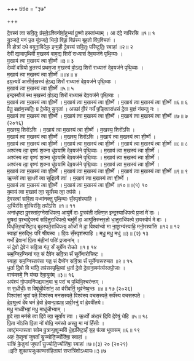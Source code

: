 +++
title = "३७"

+++


दे॒वस्य॑ त्वा सवि॒तुः प्र॑स॒वे॒ऽश्विनो॑र्बा॒हुभ्यां॑ पू॒ष्णो हस्ता॑भ्याम् । आ द॑दे॒ नारि॑रसि ॥१॥ १  
यु॒ञ्जते॒ मन॑ उ॒त यु॑ञ्जते॒ धियो॒ विप्रा॒ विप्र॑स्य बृह॒तो वि॑प॒श्चितः॑ ।  
वि होत्रा॑ दधे वयुना॒विदेक॒ इन्म॒ही दे॒वस्य॑ सवि॒तुः परि॑ष्टुतिः॒ स्वाहा॑ ॥२॥ २  
देवी॑ द्यावापृथिवी म॒खस्य॑ वाम॒द्य शिरो॑ राध्यासं देव॒यज॑ने पृथि॒व्याः ।  
म॒खाय॑ त्वा म॒खस्य॑ त्वा शी॒र्ष्णे ॥३॥ ३  
देव्यो॑ वम्रियो भू॒तस्य॑ प्रथम॒जा म॒खस्य॑ वो॒ऽद्य शिरो॑ राध्यासं देव॒यज॑ने पृथि॒व्याः ।  
म॒खाय॑ त्वा म॒खस्य॑ त्वा शी॒र्ष्णे ॥॥४॥ ४  
इय॒त्यग्रे॑ आसीर्म॒खस्य॑ ते॒ऽद्य शिरो॑ राध्यासं देव॒यज॑ने पृथि॒व्याः ।  
म॒खाय॑ त्वा म॒खस्य॑ त्वा शी॒र्ष्णे ॥५॥ ५  
इन्द्रस्यौज॑ स्थ म॒खस्य॑ वो॒ऽद्य शिरो॑ राध्यासं देव॒यज॑ने पृथि॒व्याः ।  
म॒खाय॑ त्वा म॒खस्य॑ त्वा शी॒र्ष्णे । म॒खाय॑ त्वा म॒खस्य॑ त्वा शी॒र्ष्णे । म॒खाय॑ त्वा म॒खस्य॑ त्वा शी॒र्ष्णे ॥६॥ ६  
प्रैतु॒ ब्रह्म॑ण॒स्पतिः॒ प्र दे॒व्ये॑तु सू॒नृता॑ । अच्छा॑ वी॒रं नर्यं॑ प॒ङ्क्तिरा॑धसं दे॒वा य॒ज्ञं न॑यन्तु नः ।  
म॒खाय॑ त्वा म॒खस्य॑ त्वा शी॒र्ष्णे । म॒खाय॑ त्वा म॒खस्य॑ त्वा शी॒र्ष्णे । म॒खाय॑ त्वा म॒खस्य॑ त्वा शी॒र्ष्णे ॥७॥ ७ (२०१६)  
म॒खस्य॒ शिरो॑ऽसि । म॒खाय॑ त्वा म॒खस्य॑ त्वा शी॒र्ष्णे । म॒खस्य॒ शिरो॑ऽसि ।  
म॒खाय॑ त्वा म॒खस्य॑ त्वा शी॒र्ष्णे । म॒खस्य॒ शिरो॑ऽसि । म॒खाय॑ त्वा म॒खस्य॑ त्वा शी॒र्ष्णे ।  
म॒खाय॑ त्वा म॒खस्य॑ त्वा शी॒र्ष्णे । म॒खाय॑ त्वा म॒खस्य॑ त्वा शी॒र्ष्णे । म॒खाय॑ त्वा म॒खस्य॑ त्वा शी॒र्ष्णे ॥८॥ ८  
अश्व॑स्य त्वा॒ वृष्णः॑ श॒क्ना धू॑पयामि देव॒यज॑ने पृथि॒व्याः । म॒खाय॑ त्वा म॒खस्य॑ त्वा शी॒र्ष्णे ।  
अश्व॑स्य त्वा॒ वृष्णः॑ श॒क्ना धू॑पयामि देव॒यज॑ने पृथि॒व्याः । म॒खाय॑ त्वा म॒खस्य॑ त्वा शी॒र्ष्णे ।  
अश्व॑स्य त्वा॒ वृष्णः॑ श॒क्ना धू॑पयामि देव॒यज॑ने पृथि॒व्याः । म॒खाय॑ त्वा म॒खस्य॑ त्वा शी॒र्ष्णे ।  
म॒खाय॑ त्वा म॒खस्य॑ त्वा शी॒र्ष्णे । म॒खाय॑ त्वा म॒खस्य॑ त्वा शी॒र्ष्णे । म॒खाय॑ त्वा म॒खस्य॑ त्वा शी॒र्ष्णे ॥९॥ ९  
ऋ॒जवे॑ त्वा सा॒धवे॑ त्वा सुक्षि॒त्यै त्वा॑ । म॒खाय॑ त्वा म॒खस्य॑ त्वा शी॒र्ष्णे ।  
म॒खाय॑ त्वा म॒खस्य॑ त्वा शी॒र्ष्णे । म॒खाय॑ त्वा म॒खस्य॑ त्वा शी॒र्ष्णे ॥१०॥॥(१) १०  
य॒माय॑ त्वा म॒खाय॑ त्वा॒ सूर्य॑स्य त्वा॒ तप॑से ।  
दे॒वस्त्वा॑ सवि॒ता मध्वा॑नक्तु पृथि॒व्याः सँ॒स्पृश॑स्पाहि ।  
अ॒र्चिर॑सि शो॒चिर॑सि॒ तपो॑ऽसि ॥१॥ ११  
अना॑धृष्टा पु॒रस्ता॑द॒ग्नेराधि॑पत्य॒ आयु॑र्मे दाः पु॒त्रव॑ती दक्षिण॒त इन्द्र॒स्याधि॑पत्ये प्र॒जां मे॑ दाः ।  
सु॒षदा॑ प॒श्चाद्दे॒वस्य॑ सवि॒तुराधि॑पत्ये॒ चक्षु॑र्मे दा॒ आश्रु॑तिरुत्तर॒तो धा॒तुराधि॑पत्ये रा॒यस्पोषं॑ मे दाः ।  
विधृ॑तिरु॒परि॑ष्टा॒द् बृह॒स्पते॒राधि॑पत्य॒ ओजो॑ मे दा॒ विश्वा॑भ्यो मा ना॒ष्ट्राभ्य॑स्पाहि॒ मनो॒रश्वा॑सि ॥१२॥ १२  
स्वाहा॑ म॒रुद्भिः॒ परि॑ श्रीयस्व । दि॒वः सँ॒स्पृश॑स्पाहि । मधु॒ मधु॒ मधु॑ ॥३॥ (२) १३  
गर्भो॑ दे॒वानां॑ पि॒ता म॑ती॒नां पतिः॑ प्र॒जाना॑म् ।  
सं दे॒वो दे॒वेन॑ सवि॒त्रा ग॑त॒ सँ सूर्ये॑ण रोचते ॥१॥ १४  
सम॒ग्निर॒ग्निना॑ गत॒ सं दैवे॑न सवि॒त्रा सँ सूर्ये॑णारोचिष्ट ।  
स्वाहा॒ सम॒ग्निस्तप॑सा गत॒ सं दैव्ये॑न सवि॒त्रा सँ सूर्ये॑णारूरुचत ॥२॥ १५  
ध॒र्ता दि॒वो वि भा॑ति॒ तप॑सस्पृथि॒व्यां ध॒र्ता दे॒वो दे॒वाना॒मम॑र्त्यस्तपो॒जाः ।  
वाच॑मस्मे॒ नि य॑च्छ देवा॒युव॑म् ॥३॥ १६  
अप॑श्यं गो॒पामनि॑पद्यमान॒मा च॒ परा॑ च प॒थिभि॒श्चर॑न्तम् ।  
स स॒ध्रीचीः॒ स विषू॑ची॒र्वसा॑न॒ आ व॑रीवर्त्ति॒ भुव॑नेष्व॒न्तः ॥४॥ १७ (२०२६)  
विश्वा॑सां भुवां पते॒ विश्व॑स्य मनसस्पते॒ विश्व॑स्य वचसस्पते॒ सर्व॑स्य वचसस्पते ।  
दे॒व॒श्रुत्त्वं दे॑व घर्म दे॒वो दे॒वान्पा॒ह्यत्र॒ प्रावी॒रनु॑ वां दे॒ववी॑तये।  
मधु॒ माध्वी॑भ्यां॒ मधु॒ माधू॑चीभ्याम् ।  
हृ॒दे त्वा॒ मन॑से त्वा दि॒वे त्वा॒ सूर्या॑य त्वा । ऊ॒र्ध्वो अ॑ध्व॒रं दि॒वि दे॒वेषु॑ धेहि ॥५॥ १८  
पि॒ता नो॑ऽसि पि॒ता नो॑ बोधि॒ नम॑स्ते अस्तु॒ मा मा॑ हिँसीः ।  
त्वष्टृ॑मन्तस्त्वा सपेम पु॒त्रान्प॒शून्मयि॑ धे॒ह्यरि॑ष्टा॒हँ स॒ह प॑त्या भूयासम् ॥६॥ १९  
अहः॑ के॒तुना॑ जुषताँ सु॒ज्योति॒र्ज्योति॑षा॒ स्वाहा॑ ।  
रात्रिः॑ के॒तुना॑ जुषताँ सु॒ज्योति॒र्ज्योति॑षा॒ स्वाहा॑ ॥७॥(३) २० (२०२९)  
॥इति शुक्लयजुःकाण्वसंहितायां सप्तत्रिंशोऽध्यायः॥३॥७